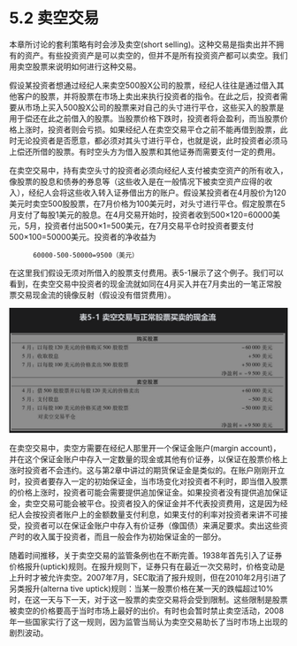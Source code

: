 # 5.2 卖空交易

本章所讨论的套利策略有时会涉及卖空(short selling)。这种交易是指卖出并不拥有的资产。有些投资资产是可以卖空的，但并不是所有投资资产都可以卖空。我们用卖空股票来说明如何进行这种交易。

假设某投资者想通过经纪人来卖空500股X公司的股票，经纪人往往是通过借入其他客户的股票，并将股票在市场上卖出来执行投资者的指令。在此之后，投资者需要从市场上买入500股X公司的股票来对自己的头寸进行平仓，这些买入的股票是用于偿还在此之前借入的股票。当股票价格下跌时，投资者将会盈利，而当股票价格上涨时，投资者则会亏损。如果经纪人在卖空交易平仓之前不能再借到股票，此时无论投资者是否愿意，都必须对其头寸进行平仓，也就是说，此时投资者必须马上偿还所借的股票。有时空头方为借入股票和其他证券而需要支付一定的费用。

在卖空交易中，持有卖空头寸的投资者必须向经纪人支付被卖空资产的所有收入，像股票的股息和债券的券息等（这些收入是在一般情况下被卖空资产应得的收入），经纪人会将这些收入转入证券借出方的账户。假设某投资者在4月股价为120美元时卖空500股股票，在7月价格为100美元时，对头寸进行平仓。假定股票在5月支付了每股1美元的股息。在4月交易开始时，投资者收到500×120=60000美元，5月，投资者付出500×1=500美元，在7月交易平仓时投资者要支付500×100=50000美元。投资者的净收益为

          60000-500-50000=9500（美元）

在这里我们假设无须对所借入的股票支付费用。表5-1展示了这个例子。我们可以看到，在卖空交易中投资者的现金流就如同在4月买入并在7月卖出的一笔正常股票交易现金流的镜像反射（假设没有借贷费用）。

![](images/2024-02-21-19-41-39.png)

在卖空交易中，卖空方需要在经纪人那里开一个保证金账户(margin account)，并在这个保证金账户中存入一定数量的现金或其他有价证券，以保证在股票价格上涨时投资者不会违约。这与第2章中讲过的期货保证金是类似的。在账户刚刚开立时，投资者要存入一定的初始保证金，当市场变化对投资者不利时，即当借入股票的价格上涨时，投资者可能会需要提供追加保证金。如果投资者没有提供追加保证金，卖空交易可能会被平仓。投资者投入的保证金并不代表投资费用，这是因为经纪人会按投资者账户上的金额数量支付利息，如果支付的利率对投资者来讲不可接受，投资者可以在保证金账户中存入有价证券（像国债）来满足要求。卖出这些资产时的收入属于投资者，而且一般会作为初始保证金的一部分。

随着时间推移，关于卖空交易的监管条例也在不断完善。1938年首先引入了证券价格报升(uptick)规则。在报升规则下，证券只有在最近一次交易时，价格变动是上升时才被允许卖空。2007年7月，SEC取消了报升规则，但在2010年2月引进了另类报升(alterna tive uptick)规则：当某一股票价格在某一天的跌幅超过10%时，在这一天与下一天，对于这一股票的卖空交易将会受到限制。这些限制是股票被卖空的价格要高于当时市场上最好的出价。有时也会暂时禁止卖空活动，2008年一些国家实行了这一规则，因为监管当局认为卖空交易助长了当时市场上出现的剧烈波动。